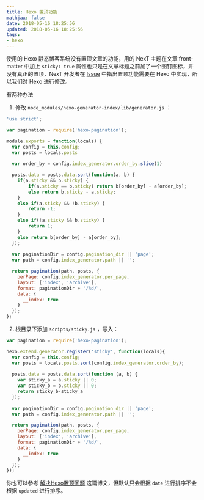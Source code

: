 ```yaml
---
title: Hexo 置顶功能
mathjax: false
date: 2018-05-16 18:25:56
updated: 2018-05-16 18:25:56
tags:
- hexo
---
```


使用的 Hexo 静态博客系统没有置顶文章的功能，用的 NexT 主题在文章 front-matter 中加上 `sticky: true` 属性也只是在文章标题之前加了一个图钉图标，并没有真正的置顶，NexT 开发者在 [Issue](https://github.com/iissnan/hexo-theme-next/issues/415#issuecomment-190665237) 中指出置顶功能需要在 Hexo 中实现，所以我们对 Hexo 进行修改。

<!--more-->

有两种办法

1. 修改 `node_modules/hexo-generator-index/lib/generator.js` ：

```javascript
'use strict';

var pagination = require('hexo-pagination');

module.exports = function(locals) {
  var config = this.config;
  var posts = locals.posts
  
  var order_by = config.index_generator.order_by.slice(1)

  posts.data = posts.data.sort(function(a, b) {
	if(a.sticky && b.sticky) {
		if(a.sticky == b.sticky) return b[order_by] - a[order_by];
		else return b.sticky - a.sticky;
	}
	else if(a.sticky && !b.sticky) {
		return -1;
	}
	else if(!a.sticky && b.sticky) {
		return 1;
	}
	else return b[order_by] - a[order_by];
  });
  
  var paginationDir = config.pagination_dir || 'page';
  var path = config.index_generator.path || '';

  return pagination(path, posts, {
    perPage: config.index_generator.per_page,
    layout: ['index', 'archive'],
    format: paginationDir + '/%d/',
    data: {
      __index: true
    }
  });
};
```

2. 根目录下添加 `scripts/sticky.js` ，写入：

```javascript
var pagination = require('hexo-pagination');

hexo.extend.generator.register('sticky', function(locals){
  var config = this.config;
  var posts = locals.posts.sort(config.index_generator.order_by);
  
  posts.data = posts.data.sort(function (a, b) {
	var sticky_a = a.sticky || 0;
	var sticky_b = b.sticky || 0;
	return sticky_b-sticky_a
  });
  
  var paginationDir = config.pagination_dir || 'page';
  var path = config.index_generator.path || '';

  return pagination(path, posts, {
    perPage: config.index_generator.per_page,
    layout: ['index', 'archive'],
    format: paginationDir + '/%d/',
    data: {
      __index: true
    }
  });
});
```

你也可以参考 [解决Hexo置顶问题](http://www.netcan666.com/2015/11/22/%E8%A7%A3%E5%86%B3Hexo%E7%BD%AE%E9%A1%B6%E9%97%AE%E9%A2%98/) 这篇博文，但默认只会根据 `date` 进行排序不会根据 `updated` 进行排序。